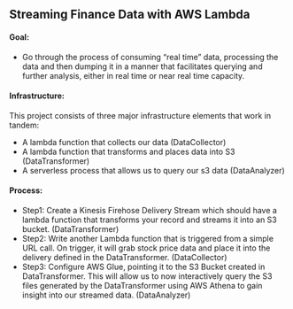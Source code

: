 ## Streaming Finance Data with AWS Lambda

#### Goal: 
- Go through the process of consuming “real time” data, processing the data and then dumping it in a manner that facilitates querying and further analysis, either in real time or near real time capacity.

#### Infrastructure:
This project consists of three major infrastructure elements that work in tandem:
- A lambda function that collects our data (DataCollector)
- A lambda function that transforms and places data into S3 (DataTransformer)
- A serverless process that allows us to query our s3 data (DataAnalyzer)

#### Process:
- Step1: Create a Kinesis Firehose Delivery Stream which should have a lambda function that transforms your record and streams it into an S3 bucket. (DataTransformer)
- Step2: Write another Lambda function that is triggered from a simple URL call. On trigger, it will grab stock price data and place it into the delivery defined in the DataTransformer. (DataCollector)
- Step3: Configure AWS Glue, pointing it to the S3 Bucket created in DataTransformer. This will allow us to now interactively query the S3 files generated by the DataTransformer using AWS Athena to gain insight into our streamed data. (DataAnalyzer)


